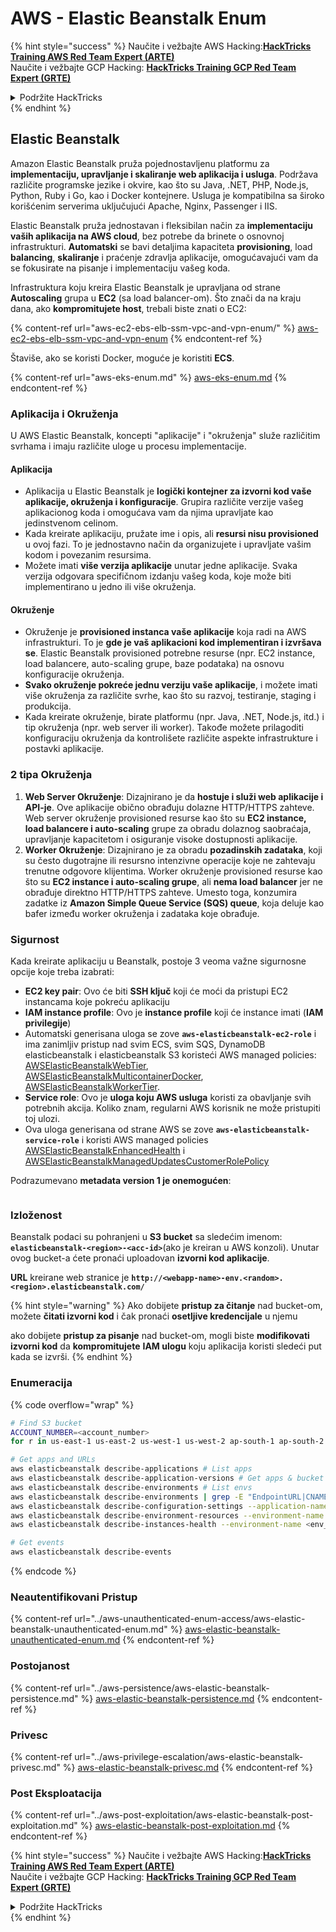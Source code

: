 # AWS - Elastic Beanstalk Enum

{% hint style="success" %}
Naučite i vežbajte AWS Hacking:<img src="/.gitbook/assets/image.png" alt="" data-size="line">[**HackTricks Training AWS Red Team Expert (ARTE)**](https://training.hacktricks.xyz/courses/arte)<img src="/.gitbook/assets/image.png" alt="" data-size="line">\
Naučite i vežbajte GCP Hacking: <img src="/.gitbook/assets/image (2).png" alt="" data-size="line">[**HackTricks Training GCP Red Team Expert (GRTE)**<img src="/.gitbook/assets/image (2).png" alt="" data-size="line">](https://training.hacktricks.xyz/courses/grte)

<details>

<summary>Podržite HackTricks</summary>

* Pogledajte [**planove pretplate**](https://github.com/sponsors/carlospolop)!
* **Pridružite se** 💬 [**Discord grupi**](https://discord.gg/hRep4RUj7f) ili [**telegram grupi**](https://t.me/peass) ili **pratite** nas na **Twitteru** 🐦 [**@hacktricks\_live**](https://twitter.com/hacktricks\_live)**.**
* **Delite hakovanje trikove slanjem PR-ova na** [**HackTricks**](https://github.com/carlospolop/hacktricks) i [**HackTricks Cloud**](https://github.com/carlospolop/hacktricks-cloud) github repozitorijume.

</details>
{% endhint %}

## Elastic Beanstalk

Amazon Elastic Beanstalk pruža pojednostavljenu platformu za **implementaciju, upravljanje i skaliranje web aplikacija i usluga**. Podržava različite programske jezike i okvire, kao što su Java, .NET, PHP, Node.js, Python, Ruby i Go, kao i Docker kontejnere. Usluga je kompatibilna sa široko korišćenim serverima uključujući Apache, Nginx, Passenger i IIS.

Elastic Beanstalk pruža jednostavan i fleksibilan način za **implementaciju vaših aplikacija na AWS cloud**, bez potrebe da brinete o osnovnoj infrastrukturi. **Automatski** se bavi detaljima kapaciteta **provisioning**, load **balancing**, **skaliranje** i praćenje zdravlja aplikacije, omogućavajući vam da se fokusirate na pisanje i implementaciju vašeg koda.

Infrastruktura koju kreira Elastic Beanstalk je upravljana od strane **Autoscaling** grupa u **EC2** (sa load balancer-om). Što znači da na kraju dana, ako **kompromitujete host**, trebali biste znati o EC2:

{% content-ref url="aws-ec2-ebs-elb-ssm-vpc-and-vpn-enum/" %}
[aws-ec2-ebs-elb-ssm-vpc-and-vpn-enum](aws-ec2-ebs-elb-ssm-vpc-and-vpn-enum/)
{% endcontent-ref %}

Štaviše, ako se koristi Docker, moguće je koristiti **ECS**.

{% content-ref url="aws-eks-enum.md" %}
[aws-eks-enum.md](aws-eks-enum.md)
{% endcontent-ref %}

### Aplikacija i Okruženja

U AWS Elastic Beanstalk, koncepti "aplikacije" i "okruženja" služe različitim svrhama i imaju različite uloge u procesu implementacije.

#### Aplikacija

* Aplikacija u Elastic Beanstalk je **logički kontejner za izvorni kod vaše aplikacije, okruženja i konfiguracije**. Grupira različite verzije vašeg aplikacionog koda i omogućava vam da njima upravljate kao jedinstvenom celinom.
* Kada kreirate aplikaciju, pružate ime i opis, ali **resursi nisu provisioned** u ovoj fazi. To je jednostavno način da organizujete i upravljate vašim kodom i povezanim resursima.
* Možete imati **više verzija aplikacije** unutar jedne aplikacije. Svaka verzija odgovara specifičnom izdanju vašeg koda, koje može biti implementirano u jedno ili više okruženja.

#### Okruženje

* Okruženje je **provisioned instanca vaše aplikacije** koja radi na AWS infrastrukturi. To je **gde je vaš aplikacioni kod implementiran i izvršava se**. Elastic Beanstalk provisioned potrebne resurse (npr. EC2 instance, load balancere, auto-scaling grupe, baze podataka) na osnovu konfiguracije okruženja.
* **Svako okruženje pokreće jednu verziju vaše aplikacije**, i možete imati više okruženja za različite svrhe, kao što su razvoj, testiranje, staging i produkcija.
* Kada kreirate okruženje, birate platformu (npr. Java, .NET, Node.js, itd.) i tip okruženja (npr. web server ili worker). Takođe možete prilagoditi konfiguraciju okruženja da kontrolišete različite aspekte infrastrukture i postavki aplikacije.

### 2 tipa Okruženja

1. **Web Server Okruženje**: Dizajnirano je da **hostuje i služi web aplikacije i API-je**. Ove aplikacije obično obrađuju dolazne HTTP/HTTPS zahteve. Web server okruženje provisioned resurse kao što su **EC2 instance, load balancere i auto-scaling** grupe za obradu dolaznog saobraćaja, upravljanje kapacitetom i osiguranje visoke dostupnosti aplikacije.
2. **Worker Okruženje**: Dizajnirano je za obradu **pozadinskih zadataka**, koji su često dugotrajne ili resursno intenzivne operacije koje ne zahtevaju trenutne odgovore klijentima. Worker okruženje provisioned resurse kao što su **EC2 instance i auto-scaling grupe**, ali **nema load balancer** jer ne obrađuje direktno HTTP/HTTPS zahteve. Umesto toga, konzumira zadatke iz **Amazon Simple Queue Service (SQS) queue**, koja deluje kao bafer između worker okruženja i zadataka koje obrađuje.

### Sigurnost

Kada kreirate aplikaciju u Beanstalk, postoje 3 veoma važne sigurnosne opcije koje treba izabrati:

* **EC2 key pair**: Ovo će biti **SSH ključ** koji će moći da pristupi EC2 instancama koje pokreću aplikaciju
* **IAM instance profile**: Ovo je **instance profile** koji će instance imati (**IAM privilegije**)
* Automatski generisana uloga se zove **`aws-elasticbeanstalk-ec2-role`** i ima zanimljiv pristup nad svim ECS, svim SQS, DynamoDB elasticbeanstalk i elasticbeanstalk S3 koristeći AWS managed policies: [AWSElasticBeanstalkWebTier](https://us-east-1.console.aws.amazon.com/iam/home#/policies/arn:aws:iam::aws:policy/AWSElasticBeanstalkWebTier), [AWSElasticBeanstalkMulticontainerDocker](https://us-east-1.console.aws.amazon.com/iam/home#/policies/arn:aws:iam::aws:policy/AWSElasticBeanstalkMulticontainerDocker), [AWSElasticBeanstalkWorkerTier](https://us-east-1.console.aws.amazon.com/iam/home#/policies/arn:aws:iam::aws:policy/AWSElasticBeanstalkWorkerTier).
* **Service role**: Ovo je **uloga koju AWS usluga** koristi za obavljanje svih potrebnih akcija. Koliko znam, regularni AWS korisnik ne može pristupiti toj ulozi.
* Ova uloga generisana od strane AWS se zove **`aws-elasticbeanstalk-service-role`** i koristi AWS managed policies [AWSElasticBeanstalkEnhancedHealth](https://us-east-1.console.aws.amazon.com/iam/home#/policies/arn:aws:iam::aws:policy/service-role/AWSElasticBeanstalkEnhancedHealth) i [AWSElasticBeanstalkManagedUpdatesCustomerRolePolicy](https://us-east-1.console.aws.amazon.com/iamv2/home?region=us-east-1#/roles/details/aws-elasticbeanstalk-service-role?section=permissions)

Podrazumevano **metadata version 1 je onemogućen**:

<figure><img src="../../../.gitbook/assets/image (103).png" alt=""><figcaption></figcaption></figure>

### Izloženost

Beanstalk podaci su pohranjeni u **S3 bucket** sa sledećim imenom: **`elasticbeanstalk-<region>-<acc-id>`**(ako je kreiran u AWS konzoli). Unutar ovog bucket-a ćete pronaći uploadovan **izvorni kod aplikacije**.

**URL** kreirane web stranice je **`http://<webapp-name>-env.<random>.<region>.elasticbeanstalk.com/`**

{% hint style="warning" %}
Ako dobijete **pristup za čitanje** nad bucket-om, možete **čitati izvorni kod** i čak pronaći **osetljive kredencijale** u njemu

ako dobijete **pristup za pisanje** nad bucket-om, mogli biste **modifikovati izvorni kod** da **kompromitujete** **IAM ulogu** koju aplikacija koristi sledeći put kada se izvrši.
{% endhint %}

### Enumeracija

{% code overflow="wrap" %}
```bash
# Find S3 bucket
ACCOUNT_NUMBER=<account_number>
for r in us-east-1 us-east-2 us-west-1 us-west-2 ap-south-1 ap-south-2 ap-northeast-1 ap-northeast-2 ap-northeast-3 ap-southeast-1 ap-southeast-2 ap-southeast-3 ca-central-1 eu-central-1 eu-central-2 eu-west-1 eu-west-2 eu-west-3 eu-north-1 sa-east-1 af-south-1 ap-east-1 eu-south-1 eu-south-2 me-south-1 me-central-1; do aws s3 ls elasticbeanstalk-$r-$ACCOUNT_NUMBER 2>/dev/null && echo "Found in: elasticbeanstalk-$r-$ACCOUNT_NUMBER"; done

# Get apps and URLs
aws elasticbeanstalk describe-applications # List apps
aws elasticbeanstalk describe-application-versions # Get apps & bucket name with source code
aws elasticbeanstalk describe-environments # List envs
aws elasticbeanstalk describe-environments | grep -E "EndpointURL|CNAME"
aws elasticbeanstalk describe-configuration-settings --application-name <app_name> --environment-name <env_name>
aws elasticbeanstalk describe-environment-resources --environment-name <env_name> # Get env info such as SQS used queues
aws elasticbeanstalk describe-instances-health --environment-name <env_name> # Get the instances of an environment

# Get events
aws elasticbeanstalk describe-events
```
{% endcode %}

### Neautentifikovani Pristup

{% content-ref url="../aws-unauthenticated-enum-access/aws-elastic-beanstalk-unauthenticated-enum.md" %}
[aws-elastic-beanstalk-unauthenticated-enum.md](../aws-unauthenticated-enum-access/aws-elastic-beanstalk-unauthenticated-enum.md)
{% endcontent-ref %}

### Postojanost

{% content-ref url="../aws-persistence/aws-elastic-beanstalk-persistence.md" %}
[aws-elastic-beanstalk-persistence.md](../aws-persistence/aws-elastic-beanstalk-persistence.md)
{% endcontent-ref %}

### Privesc

{% content-ref url="../aws-privilege-escalation/aws-elastic-beanstalk-privesc.md" %}
[aws-elastic-beanstalk-privesc.md](../aws-privilege-escalation/aws-elastic-beanstalk-privesc.md)
{% endcontent-ref %}

### Post Eksploatacija

{% content-ref url="../aws-post-exploitation/aws-elastic-beanstalk-post-exploitation.md" %}
[aws-elastic-beanstalk-post-exploitation.md](../aws-post-exploitation/aws-elastic-beanstalk-post-exploitation.md)
{% endcontent-ref %}

{% hint style="success" %}
Naučite i vežbajte AWS Hacking:<img src="/.gitbook/assets/image.png" alt="" data-size="line">[**HackTricks Training AWS Red Team Expert (ARTE)**](https://training.hacktricks.xyz/courses/arte)<img src="/.gitbook/assets/image.png" alt="" data-size="line">\
Naučite i vežbajte GCP Hacking: <img src="/.gitbook/assets/image (2).png" alt="" data-size="line">[**HackTricks Training GCP Red Team Expert (GRTE)**<img src="/.gitbook/assets/image (2).png" alt="" data-size="line">](https://training.hacktricks.xyz/courses/grte)

<details>

<summary>Podržite HackTricks</summary>

* Pogledajte [**planove pretplate**](https://github.com/sponsors/carlospolop)!
* **Pridružite se** 💬 [**Discord grupi**](https://discord.gg/hRep4RUj7f) ili [**telegram grupi**](https://t.me/peass) ili **pratite** nas na **Twitteru** 🐦 [**@hacktricks\_live**](https://twitter.com/hacktricks\_live)**.**
* **Delite hakovanje trikove slanjem PR-ova na** [**HackTricks**](https://github.com/carlospolop/hacktricks) i [**HackTricks Cloud**](https://github.com/carlospolop/hacktricks-cloud) github repozitorijume.

</details>
{% endhint %}

